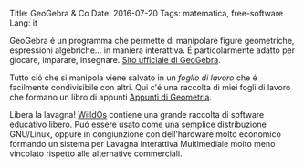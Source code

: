 Title: GeoGebra & Co
Date: 2016-07-20
Tags: matematica, free-software
Lang: it


GeoGebra é un programma che permette di manipolare figure geometriche, espressioni algebriche... in maniera interattiva. É particolarmente adatto per giocare, imparare, insegnare.
[Sito ufficiale di GeoGebra](https://www.geogebra.org/home).

Tutto ció che si manipola viene salvato in un <em>foglio di lavoro</em> che é facilmente condivisibile con altri. Qui c'é una raccolta di miei fogli di lavoro che formano un libro di appunti
[Appunti di Geometria](https://www.geogebra.org/m/SkTmJGtP#). 

Libera la lavagna! [WiildOs](https://wiildos.wikispaces.com/Pagina+iniziale) contiene una grande raccolta di software educativo libero. Puó essere usato come una semplice distribuzione GNU/Linux, oppure in congiunzione con dell'hardware molto economico formando un sistema per Lavagna Interattiva Multimediale molto meno vincolato rispetto alle alternative commerciali.

